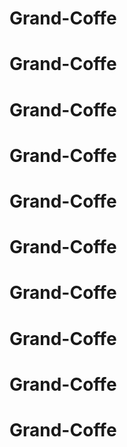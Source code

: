 # Grand-Coffe
# Grand-Coffe
# Grand-Coffe
# Grand-Coffe
# Grand-Coffe
# Grand-Coffe
# Grand-Coffe
# Grand-Coffe
# Grand-Coffe
# Grand-Coffe
